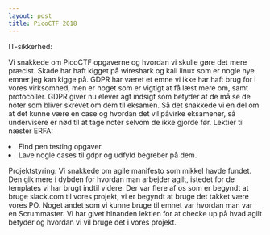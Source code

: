 ```yaml
---
layout: post
title: PicoCTF 2018
---
```


IT-sikkerhed: 

Vi snakkede om PicoCTF opgaverne og hvordan vi skulle gøre det mere præcist.
Skade har haft kigget på wireshark og kali linux som er nogle nye emner jeg kan kigge på. 
GDPR har været et emne vi ikke har haft brug for i vores virksomhed, 
men er noget som er vigtigt at få læst mere om, samt protocoller. 
GDPR giver nu elever agt indsigt som betyder at de må se de noter som bliver skrevet om dem til eksamen.
Så det snakkede vi en del om at det kunne være en case og hvordan det vil påvirke eksamener, 
så undervisere er nød til at tage noter selvom de ikke gjorde før. 
Lektier til næster ERFA: 
<li>
  Find pen testing opgaver.
<li>
  Lave nogle cases til gdpr og udfyld begreber på dem. 

Projektstyring: 
Vi snakkede om agile manifesto som mikkel havde fundet. 
Den gik mere i dybden for hvordan man arbejder agilt, istedet for de templates vi har brugt indtil videre.
Der var flere af os som er begyndt at bruge slack.com til vores projekt, vi er begyndt at bruge det takket være vores PO. 
Noget andet som vi kunne bruge til emnet var hvordan man var en Scrummaster. 
Vi har givet hinanden lektien for at checke up på hvad agilt betyder og hvordan vi vil bruge det i vores projekt. 

